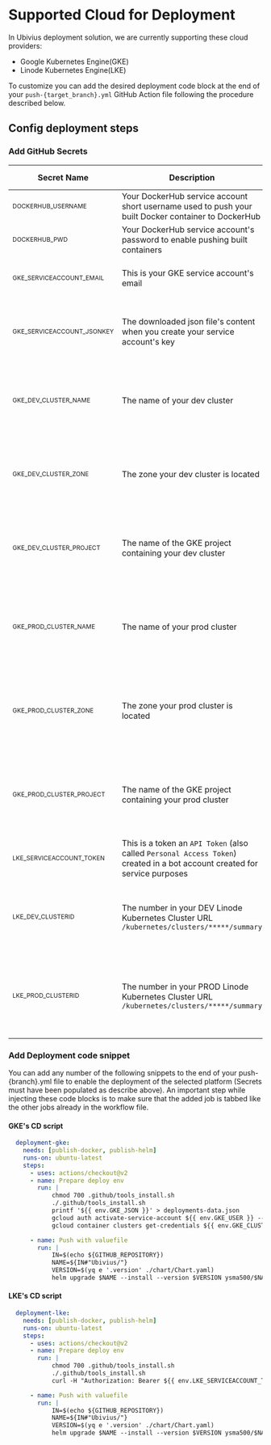 # Supported Cloud for Deployment
In Ubivius deployment solution, we are currently supporting these cloud providers:
- Google Kubernetes Engine(GKE)
- Linode Kubernetes Engine(LKE)

To customize you can add the desired deployment code block at the end of your `push-{target_branch}.yml` GitHub Action file following the procedure described below.

## Config deployment steps
### Add GitHub Secrets
| Secret Name | Description | Example | Is it mandatory? |
| ----------- | ----------- | ------- | ---------------- |
| <span style="font-size:0.75em;">DOCKERHUB_USERNAME</span> | Your DockerHub service account short username used to push your built Docker container to DockerHub | <span style="font-size:0.75em;">your_name</span> | Yes |
| <span style="font-size:0.75em;">DOCKERHUB_PWD</span> | Your DockerHub service account's password to enable pushing built containers | <span style="font-size:0.75em;">abc123</span> | Yes |
| <span style="font-size:0.75em;">GKE_SERVICEACCOUNT_EMAIL</span> | This is your GKE service account's email | <span style="font-size:0.75em;">my_deployment_bot@cluster_name.iam.gserviceaccount.com</span> | Only if you want to deploy on **GKE** |
| <span style="font-size:0.75em;">GKE_SERVICEACCOUNT_JSONKEY</span> | The downloaded json file's content when you create your service account's key | <span style="font:normal 7pt Arial;">{<br/>  "type": "{service_account}",<br/>  "project_id": "{project_id}",<br/>    "private_key_id": "{key_id}",<br/>  "private_key": "-----BEGIN PRIVATE KEY-----\{your_key}\n-----END PRIVATE KEY-----\n",<br/>  "client_email": "{service_account}",<br/>  "client_id": "{user_id}",<br/>  "auth_uri": "https://accounts.google.com/o/oauth2/auth",<br/>  "token_uri": "https://oauth2.googleapis.com/token",<br/>  "auth_provider_x509_cert_url": "https://www.googleapis.com/oauth2/v1/certs",<br/>  "client_x509_cert_url": "https://www.googleapis.com/robot/v1/metadata/x509/{service_account}"<br/>}</span> | Only if you want to deploy on **GKE** |
| <span style="font-size:0.75em;">GKE_DEV_CLUSTER_NAME</span> | The name of your dev cluster | <span style="font-size:0.75em;">dev-environment</span> | Only if you want to deploy on **GKE** from dev branch to your dev cluster |
| <span style="font-size:0.75em;">GKE_DEV_CLUSTER_ZONE</span> | The zone your dev cluster is located | <span style="font-size:0.75em;">us-east1-c</span> | Only if you want to deploy on **GKE** from dev branch to your dev cluster |
| <span style="font-size:0.75em;">GKE_DEV_CLUSTER_PROJECT</span> | The name of the GKE project containing your dev cluster | <span style="font-size:0.75em;">your-project</span> | Only if you want to deploy on **GKE** from dev branch to your dev cluster |
| <span style="font-size:0.75em;">GKE_PROD_CLUSTER_NAME</span> | The name of your prod cluster | <span style="font-size:0.75em;">prod-environment</span> | Only if you want to deploy on **GKE** from main/master branch to your prod cluster |
| <span style="font-size:0.75em;">GKE_PROD_CLUSTER_ZONE</span> | The zone your prod cluster is located | <span style="font-size:0.75em;">us-east1-c</span> | Only if you want to deploy on **GKE** from main/master branch to your prod cluster |
| <span style="font-size:0.75em;">GKE_PROD_CLUSTER_PROJECT</span> | The name of the GKE project containing your prod cluster | <span style="font-size:0.75em;">your-project</span> | Only if you want to deploy on **GKE** from main/master branch to your prod cluster |
| <span style="font-size:0.75em;">LKE_SERVICEACCOUNT_TOKEN</span> | This is a token an `API Token` (also called `Personal Access Token`) created in a bot account created for service purposes | <span style="font-size:0.75em;">AR4nd0m5tr1ng</span> | Only if you want to deploy on **LKE** |
| <span style="font-size:0.75em;">LKE_DEV_CLUSTERID</span> | The number in your DEV Linode Kubernetes Cluster URL `/kubernetes/clusters/*****/summary` | <span style="font-size:0.75em;">99999</span> | Only if you want to deploy on **LKE** from dev branch to your dev cluster |
| <span style="font-size:0.75em;">LKE_PROD_CLUSTERID</span> | The number in your PROD Linode Kubernetes Cluster URL `/kubernetes/clusters/*****/summary` | <span style="font-size:0.75em;">99999</span> | Only if you want to deploy on **LKE** from main/master branch to your prod cluster |
### Add Deployment code snippet
You can add any number of the following snippets to the end of your push-{branch}.yml file to enable the deployment of the selected platform (Secrets must have been populated as describe above). An important step while injecting these code blocks is to make sure that the added job is tabbed like the other jobs already in the workflow file.
#### GKE's CD script
```yaml
  deployment-gke:
    needs: [publish-docker, publish-helm]
    runs-on: ubuntu-latest
    steps:
      - uses: actions/checkout@v2
      - name: Prepare deploy env
        run: |
            chmod 700 .github/tools_install.sh
            ./.github/tools_install.sh
            printf '${{ env.GKE_JSON }}' > deployments-data.json
            gcloud auth activate-service-account ${{ env.GKE_USER }} --key-file=deployments-data.json
            gcloud container clusters get-credentials ${{ env.GKE_CLUSTER_NAME }} --zone ${{ env.GKE_CLUSTER_ZONE }} --project ${{ env.GKE_CLUSTER_PROJECT }}

      - name: Push with valuefile
        run: |
            IN=$(echo ${GITHUB_REPOSITORY})
            NAME=${IN#"Ubivius/"}
            VERSION=$(yq e '.version' ./chart/Chart.yaml)
            helm upgrade $NAME --install --version $VERSION ysma500/$NAME -f chart/values.yaml
```
#### LKE's CD script
```yaml
  deployment-lke:
    needs: [publish-docker, publish-helm]
    runs-on: ubuntu-latest
    steps:
      - uses: actions/checkout@v2
      - name: Prepare deploy env
        run: |
            chmod 700 .github/tools_install.sh
            ./.github/tools_install.sh
            curl -H "Authorization: Bearer ${{ env.LKE_SERVICEACCOUNT_TOKEN }}" https://api.linode.com/v4/lke/clusters/${{ env.LKE_CLUSTERID }}/kubeconfig | jq '.kubeconfig' | sed 's/["]//g' | base64 --decode > ~/.kube/config

      - name: Push with valuefile
        run: |
            IN=$(echo ${GITHUB_REPOSITORY})
            NAME=${IN#"Ubivius/"}
            VERSION=$(yq e '.version' ./chart/Chart.yaml)
            helm upgrade $NAME --install --version $VERSION ysma500/$NAME -f chart/values.yaml
```

